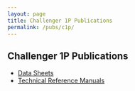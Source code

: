 ```yaml
---
layout: page
title: Challenger 1P Publications
permalink: /pubs/c1p/
---
```


Challenger 1P Publications
--------------------------

* [Data Sheets](datasheets/)
* [Technical Reference Manuals](techref/)
